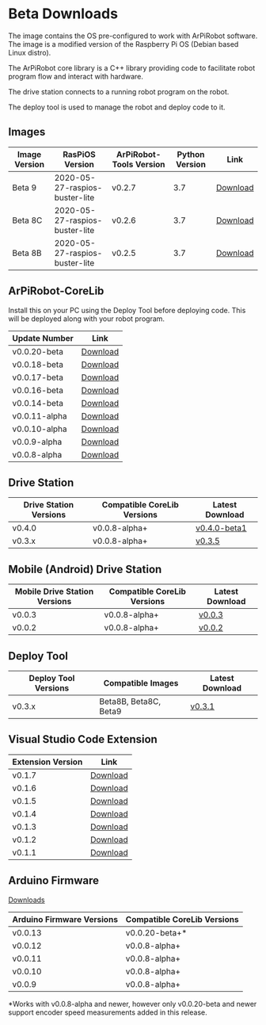 
# Beta Downloads

The image contains the OS pre-configured to work with ArPiRobot software. The image is a modified version of the Raspberry Pi OS (Debian based Linux distro). 

The ArPiRobot core library is a C++ library providing code to facilitate robot program flow and interact with hardware.

The drive station connects to a running robot program on the robot.

The deploy tool is used to manage the robot and deploy code to it.


## Images

| Image Version | RasPiOS Version | ArPiRobot-Tools Version | Python Version | Link |
| ------------- | ---------------- | -------------- | --------------------- | ----- |
| Beta 9        | 2020-05-27-raspios-buster-lite  | v0.2.7 | 3.7           | [Download](https://github.com/ArPiRobot/ArPiRobot-ImageScripts/releases/tag/beta9) |
| Beta 8C       | 2020-05-27-raspios-buster-lite  | v0.2.6 | 3.7           | [Download](https://github.com/ArPiRobot/ArPiRobot-ImageScripts/releases/tag/beta8c) |
| Beta 8B       | 2020-05-27-raspios-buster-lite  | v0.2.5 | 3.7           | [Download](https://github.com/ArPiRobot/ArPiRobot-ImageScripts/releases/tag/beta8b) |


## ArPiRobot-CoreLib

Install this on your PC using the Deploy Tool before deploying code. This will be deployed along with your robot program.

| Update Number      | Link |
| ------------------ | ---- |
| v0.0.20-beta       | [Download](https://github.com/ArPiRobot/ArPiRobot-CoreLib/releases/tag/v0.0.19-beta) |
| v0.0.18-beta       | [Download](https://github.com/ArPiRobot/ArPiRobot-CoreLib/releases/tag/v0.0.18-beta) |
| v0.0.17-beta       | [Download](https://github.com/ArPiRobot/ArPiRobot-CoreLib/releases/tag/v0.0.17-beta) |
| v0.0.16-beta       | [Download](https://github.com/ArPiRobot/ArPiRobot-CoreLib/releases/tag/v0.0.16-beta) |
| v0.0.14-beta       | [Download](https://github.com/ArPiRobot/ArPiRobot-CoreLib/releases/tag/v0.0.14-beta) |
| v0.0.11-alpha      | [Download](https://github.com/ArPiRobot/ArPiRobot-CoreLib/releases/tag/v0.0.11-alpha) |
| v0.0.10-alpha      | [Download](https://github.com/ArPiRobot/ArPiRobot-CoreLib/releases/tag/v0.0.10-alpha) |
| v0.0.9-alpha       | [Download](https://github.com/ArPiRobot/ArPiRobot-CoreLib/releases/tag/v0.0.9-alpha) |
| v0.0.8-alpha       | [Download](https://github.com/ArPiRobot/ArPiRobot-CoreLib/releases/tag/v0.0.8-alpha) |


## Drive Station

| Drive Station Versions | Compatible CoreLib Versions   | Latest Download |
| ---------------------- | ----------------------------- | --------------- |
| v0.4.0                 | v0.0.8-alpha+                 | [v0.4.0-beta1](https://github.com/ArPiRobot/ArPiRobot-DriveStation/releases/tag/v0.4.0-beta1) |
| v0.3.x                 | v0.0.8-alpha+                 | [v0.3.5](https://github.com/ArPiRobot/ArPiRobot-DriveStationOLDJAVA/releases/tag/v0.3.5)      |


## Mobile (Android) Drive Station

| Mobile Drive Station Versions | Compatible CoreLib Versions   | Latest Download |
| ----------------------------- | ----------------------------- | --------------- |
| v0.0.3                        | v0.0.8-alpha+                 | [v0.0.3](https://github.com/ArPiRobot/ArPiRobot-MobileDriveStation/releases/tag/v0.0.3) |
| v0.0.2                        | v0.0.8-alpha+                 | [v0.0.2](https://github.com/ArPiRobot/ArPiRobot-MobileDriveStation/releases/tag/v0.0.2) |


## Deploy Tool

| Deploy Tool Versions | Compatible Images | Latest Download |
| -------------------- | ----------------- | --------------- |
| v0.3.x               | Beta8B, Beta8C, Beta9               | [v0.3.1](https://github.com/ArPiRobot/ArPiRobot-DeployTool/releases/tag/v0.3.1) |


## Visual Studio Code Extension

| Extension Version | Link |
| ----------------- | ---- |
| v0.1.7            | [Download](https://github.com/ArPiRobot/ArPiRobot-VSCodeExtension/releases/tag/v0.1.7) |
| v0.1.6            | [Download](https://github.com/ArPiRobot/ArPiRobot-VSCodeExtension/releases/tag/v0.1.6) |
| v0.1.5            | [Download](https://github.com/ArPiRobot/ArPiRobot-VSCodeExtension/releases/tag/v0.1.5) |
| v0.1.4            | [Download](https://github.com/ArPiRobot/ArPiRobot-VSCodeExtension/releases/tag/v0.1.4) |
| v0.1.3            | [Download](https://github.com/ArPiRobot/ArPiRobot-VSCodeExtension/releases/tag/v0.1.3) |
| v0.1.2            | [Download](https://github.com/ArPiRobot/ArPiRobot-VSCodeExtension/releases/tag/v0.1.2) |
| v0.1.1            | [Download](https://github.com/ArPiRobot/ArPiRobot-VSCodeExtension/releases/tag/v0.1.1) |

## Arduino Firmware

[Downloads](https://github.com/ArPiRobot/ArPiRobot-ArduinoFirmware/releases)

| Arduino Firmware Versions | Compatible CoreLib Versions |
| ------------------------- | --------------------------- |
| v0.0.13                   | v0.0.20-beta+&ast;          |
| v0.0.12                   | v0.0.8-alpha+               |
| v0.0.11                   | v0.0.8-alpha+               |
| v0.0.10                   | v0.0.8-alpha+               |
| v0.0.9                    | v0.0.8-alpha+               |

&ast;Works with v0.0.8-alpha and newer, however only v0.0.20-beta and newer support encoder speed measurements added in this release.
